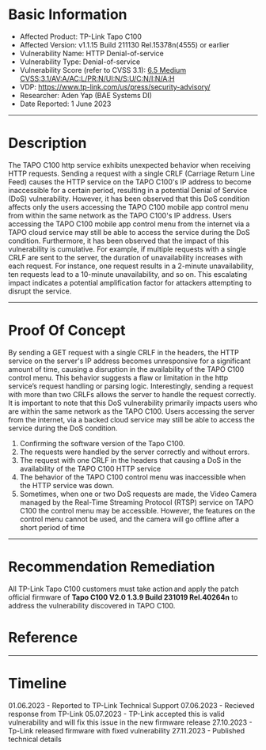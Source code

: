 # Basic Information
- Affected Product: TP-Link Tapo C100
- Affected Version: v1.1.15 Build 211130 Rel.15378n(4555) or earlier
- Vulnerability Name: HTTP Denial-of-service
- Vulnerability Type: Denial-of-service
- Vulnerability Score (refer to CVSS 3.1):  [6.5 Medium CVSS:3.1/AV:A/AC:L/PR:N/UI:N/S:U/C:N/I:N/A:H](https://www.first.org/cvss/calculator/3.1#CVSS:3.1/AV:A/AC:L/PR:N/UI:N/S:U/C:N/I:N/A:H)
- VDP: https://www.tp-link.com/us/press/security-advisory/
- Researcher: Aden Yap (BAE Systems DI)
- Date Reported: 1 June 2023

------------------------------
# Description
The TAPO C100 http service exhibits unexpected behavior when receiving HTTP requests. Sending a request with a single CRLF (Carriage Return Line Feed) causes the HTTP service on the TAPO C100's IP address to become inaccessible for a certain period, resulting in a potential Denial of Service (DoS) vulnerability. However, it has been observed that this DoS condition affects only the users accessing the TAPO C100 mobile app control menu from within the same network as the TAPO C100's IP address. Users accessing the TAPO C100 mobile app control menu from the internet via a TAPO cloud service may still be able to access the service during the DoS condition.
Furthermore, it has been observed that the impact of this vulnerability is cumulative. For example, if multiple requests with a single CRLF are sent to the server, the duration of unavailability increases with each request. For instance, one request results in a 2-minute unavailability, ten requests lead to a 10-minute unavailability, and so on. This escalating impact indicates a potential amplification factor for attackers attempting to disrupt the service.

-----------------------------
# Proof Of Concept

By sending a GET request with a single CRLF in the headers, the HTTP service on the server's IP address becomes unresponsive for a significant amount of time, causing a disruption in the availability of the TAPO C100 control menu. This behavior suggests a flaw or limitation in the http service’s request handling or parsing logic. Interestingly, sending a request with more than two CRLFs allows the server to handle the request correctly.
It is important to note that this DoS vulnerability primarily impacts users who are within the same network as the TAPO C100. Users accessing the server from the internet, via a backed cloud service may still be able to access the service during the DoS condition.

1.	Confirming the software version of the Tapo C100.
2.	The requests were handled by the server correctly and without errors.
3.	The request with one CRLF in the headers that causing a DoS in the availability of the TAPO C100 HTTP service
4.	The behavior of the TAPO C100 control menu was inaccessible when the HTTP service was down.
5.	Sometimes, when one or two DoS requests are made, the Video Camera managed by the Real-Time Streaming Protocol (RTSP) service on TAPO C100 the control menu may be accessible. However, the features on the control menu cannot be used, and the camera will go offline after a short period of time

----------------------------
# Recommendation Remediation

All TP-Link Tapo C100 customers must take action and apply the patch official firmware of **Tapo C100 V2.0 1.3.9 Build 231019 Rel.40264n** to address the vulnerability discovered in TAPO C100.

# Reference



---------------------------
# Timeline
01.06.2023 - Reported to TP-Link Technical Support
07.06.2023 - Recieved response from TP-Link
05.07.2023 - TP-Link accepted this is valid vulnerability and will fix this issue in the new firmware release
27.10.2023 - Tp-Link released firmware with fixed vulnerability
27.11.2023 - Published technical details
